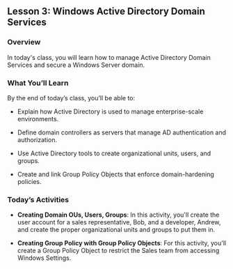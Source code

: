 ## Lesson 3: Windows Active Directory Domain Services 
 
### Overview

In today's class, you will learn how to manage Active Directory Domain Services and secure a Windows Server domain.
 
### What You’ll Learn
 
By the end of today’s class, you’ll be able to:
 
- Explain how Active Directory is used to manage enterprise-scale environments.

- Define domain controllers as servers that manage AD authentication and authorization.

- Use Active Directory tools to create organizational units, users, and groups. 

- Create and link Group Policy Objects that enforce domain-hardening policies. 

### Today’s Activities

* **Creating Domain OUs, Users, Groups**: In this activity, you'll create the user account for a sales representative, Bob, and a developer, Andrew, and create the proper organizational units and groups to put them in.

* **Creating Group Policy with Group Policy Objects**: For this activity, you'll create a Group Policy Object to restrict the Sales team from accessing Windows Settings.
